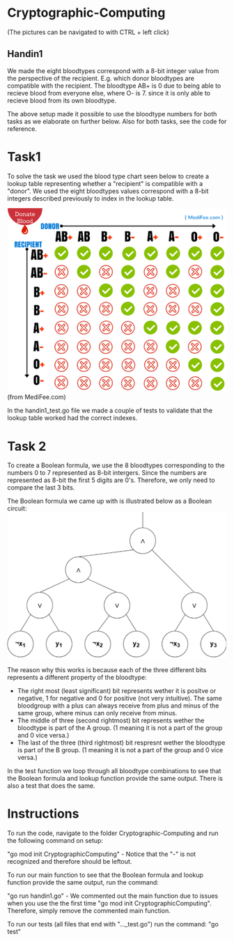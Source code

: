 # Cryptographic-Computing
(The pictures can be navigated to with CTRL + left click)

## Handin1 ##
We made the eight bloodtypes correspond with a 8-bit integer value from the perspective of the recipient. E.g. which donor bloodtypes are compatible with the recipient. The bloodtype AB+ is 0 due to being able to recieve blood from everyone else, where O- is 7. since it is only able to recieve blood from its own bloodtype.

The above setup made it possible to use the bloodtype numbers for both tasks as we elaborate on further below. Also for both tasks, see the code for reference.


# Task1 #
To solve the task we used the blood type chart seen below to create a lookup table representing whether a "recipient" is compatible with a "donor". We used the eight bloodtypes values correspond with a 8-bit integers described previously to index in the lookup table.

![Image description](./Pictures/blood-type-compatibility.png)
(from MediFee.com)

In the handin1_test.go file we made a couple of tests to validate that the lookup table worked had the correct indexes.

# Task 2 #
To create a Boolean formula, we use the 8 bloodtypes corresponding to the numbers 0 to 7 represented as 8-bit intergers. Since the numbers are represented as 8-bit the first 5 digits are 0's. Therefore, we only need to compare the last 3 bits. 

The Boolean formula we came up with is illustrated below as a Boolean circuit:
![Image description](./Pictures/Boolean-circuit-handin1.png)

The reason why this works is because each of the three different bits represents a different property of the bloodtype:

* The right most (least significant) bit represents wether it is positve or negative, 1 for negative and 0 for positive (not very intuitive). The same bloodgroup with a plus can always receive from plus and minus of the same group, where minus can only receive from minus.
* The middle of three (second rightmost) bit represents wether the bloodtype is part of the A group. (1 meaning it is not a part of the group and 0 vice versa.)
* The last of the three (third rightmost) bit respresnt wether the bloodtype is part of the B group. (1 meaning it is not a part of the group and 0 vice versa.)



In the test function we loop through all bloodtype combinations to see that the Boolean formula and lookup function provide the same output. There is also a test that does the same.


# Instructions #
To run the code, navigate to the folder Cryptographic-Computing and run the following command on setup:

"go mod init CryptographicComputing"
    - Notice that the "-" is not recognized and therefore should be leftout.



To run our main function to see that the Boolean formula and lookup function provide the same output, run the command:

"go run handin1.go" 
    - We commented out the main function due to issues when you use the the first time "go mod init CryptographicComputing". Therefore, simply remove the commented main function.

To run our tests (all files that end with "..._test.go") run the command:
"go test"
